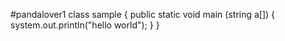 #pandalover1
class sample 
{
  public static void main (string a[])
{
  system.out.println("hello world");
  }
}
